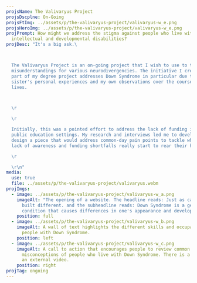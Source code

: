 ```yaml
---
projsName: The Valivaryus Project
projsDscplne: On-Going
projsFtImg: ../assets/p/the-valivaryus-project/valivaryus-w_e.png
projsHeroImg: ../assets/p/the-valivaryus-project/valivaryus-w_e.png
projPrompt: How might we address the stigma against people who live with
  intellectual and developmental disabilities?
projDesc: "It's a big ask.\ 



  The Valivaryus Project is an on-going project that I wish to use to tackle
  misunderstandings for various neurodivergencies. The initiative I created as a
  part of my degree project addresses Down Syndrome in particular due to my
  sister's personal experiences and my own observations over the course of our
  lives.



  \r

  \r

  Initially, this was a pointed effort to address the lack of funding in
  public education settings. My research and interviews led me to develop and
  design a piece that would address common-day pain points to tackle where the
  lack of awareness and funding shortfalls really start to rear their heads.\r

  \r

  \r\n"
media:
  use: true
  file: ../assets/p/the-valivaryus-project/valivaryus.webm
projImgs:
  - image: ../assets/p/the-valivaryus-project/valivaryus-w_a.png
    imageAlt: "The opening of a website. The headline reads: Just as capable, Just
      built different. and the subheadline reads: Down Syndrome is a genetic
      condition that causes differences in one's appearance and development."
    position: full
  - image: ../assets/p/the-valivaryus-project/valivaryus-w_b.png
    imageAlt: A wall of text highlights the different skills and occupations held by
      people with Down Syndrome.
    position: left
  - image: ../assets/p/the-valivaryus-project/valivaryus-w_c.png
    imageAlt: A call to action that encourages people to review common
      misconceptions of people who live with Down Syndrome. There is a link to
      an external video.
    position: right
projTag: ongoing
---
```

